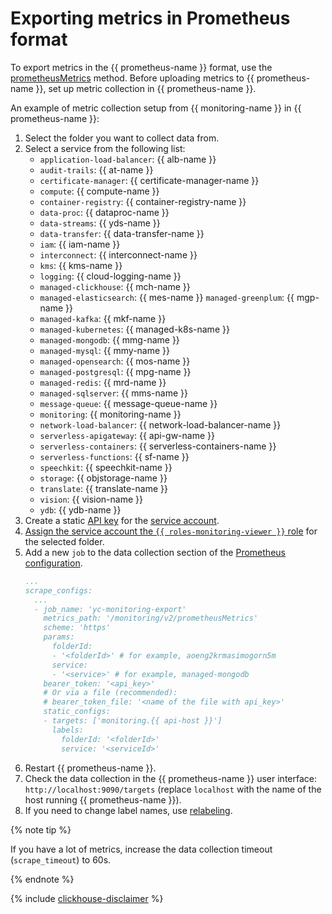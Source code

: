 # Exporting metrics in Prometheus format
To export metrics in the {{ prometheus-name }} format, use the [prometheusMetrics](../../api-ref/MetricsData/prometheusMetrics.md) method. Before uploading metrics to {{ prometheus-name }}, set up metric collection in {{ prometheus-name }}.

An example of metric collection setup from {{ monitoring-name }} in {{ prometheus-name }}:
1. Select the folder you want to collect data from.
1. Select a service from the following list:
   - `application-load-balancer`: {{ alb-name }}
   - `audit-trails`: {{ at-name }}
   - `certificate-manager`: {{ certificate-manager-name }}
   - `compute`: {{ compute-name }}
   - `container-registry`: {{ container-registry-name }}
   - `data-proc`: {{ dataproc-name }}
   - `data-streams`: {{ yds-name }}
   - `data-transfer`: {{ data-transfer-name }}
   - `iam`: {{ iam-name }}
   - `interconnect`: {{ interconnect-name }}
   - `kms`: {{ kms-name }}
   - `logging`: {{ cloud-logging-name }}
   - `managed-clickhouse`: {{ mch-name }}
   - `managed-elasticsearch`: {{ mes-name }}
    `managed-greenplum`: {{ mgp-name }}
   - `managed-kafka`: {{ mkf-name }}
   - `managed-kubernetes`: {{ managed-k8s-name }}
   - `managed-mongodb`: {{ mmg-name }}
   - `managed-mysql`: {{ mmy-name }}
   - `managed-opensearch`: {{ mos-name }}
   - `managed-postgresql`: {{ mpg-name }}
   - `managed-redis`: {{ mrd-name }}
   - `managed-sqlserver`: {{ mms-name }}
   - `message-queue`: {{ message-queue-name }}
   - `monitoring`: {{ monitoring-name }}
   - `network-load-balancer`: {{ network-load-balancer-name }}
   - `serverless-apigateway`: {{ api-gw-name }}
   - `serverless-containers`: {{ serverless-containers-name }}
   - `serverless-functions`: {{ sf-name }}
   - `speechkit`: {{ speechkit-name }}
   - `storage`: {{ objstorage-name }}
   - `translate`: {{ translate-name }}
   - `vision`: {{ vision-name }}
   - `ydb`: {{ ydb-name }}
1. Create a static [API key](../../../iam/operations/api-key/create.md) for the [service account](../../../iam/concepts/users/service-accounts).
1. [Assign the service account the `{{ roles-monitoring-viewer }}` role](../../../iam/operations/roles/grant#access-to-sa) for the selected folder.
1. Add a new `job` to the data collection section of the [Prometheus configuration](https://prometheus.io/docs/prometheus/latest/configuration/configuration).
   ```yaml
   ...
   scrape_configs:
     ...
     - job_name: 'yc-monitoring-export'
       metrics_path: '/monitoring/v2/prometheusMetrics'
       scheme: 'https'
       params:
         folderId:
         - '<folderId>' # for example, aoeng2krmasimogorn5m
         service:
         - '<service>' # for example, managed-mongodb
       bearer_token: '<api_key>'
       # Or via a file (recommended):
       # bearer_token_file: '<name of the file with api_key>'
       static_configs:
       - targets: ['monitoring.{{ api-host }}']
         labels:
           folderId: '<folderId>'
           service: '<serviceId>'
   ```
1. Restart {{ prometheus-name }}.
1. Check the data collection in the {{ prometheus-name }} user interface: `http://localhost:9090/targets` (replace `localhost` with the name of the host running {{ prometheus-name }}).
1. If you need to change label names, use [relabeling](https://prometheus.io/docs/prometheus/latest/configuration/configuration/#relabel_config).

{% note tip %}

If you have a lot of metrics, increase the data collection timeout (`scrape_timeout`) to 60s.

{% endnote %}

{% include [clickhouse-disclaimer](../../../_includes/clickhouse-disclaimer.md) %}
